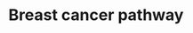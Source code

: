 ---
annotations:
- id: PW:0000605
  parent: disease pathway
  type: Pathway Ontology
  value: cancer pathway
- id: DOID:162
  parent: disease of cellular proliferation
  type: Disease Ontology
  value: cancer
- id: PW:0000013
  parent: disease pathway
  type: Pathway Ontology
  value: disease pathway
- id: PW:0000204
  parent: signaling pathway
  type: Pathway Ontology
  value: Notch signaling pathway
- id: PW:0000232
  parent: signaling pathway
  type: Pathway Ontology
  value: phosphatidylinositol 3-kinase-Akt signaling pathway
- id: PW:0000624
  parent: disease pathway
  type: Pathway Ontology
  value: breast cancer pathway
authors:
- Khanspers
- Egonw
- IreneHemel
- MaintBot
- Fehrhart
- Eweitz
citedin:
- link: PMC9300967
  title: Shared Genetic Risk Factors Between Cancer and Cardiovascular Diseases (2022)
- link: PMC9015122
  title: Understanding signaling and metabolic paths using semantified and harmonized
    information about biological interactions (2022)
- link: PMC9614744
  title: Shared mechanisms and crosstalk of COVID-19 and osteoporosis via vitamin
    D (2022)
- link: 10.1186/s40001-024-01951-z
  title: 'Non-dialyzable uremic toxins and renal tubular cell damage in CKD patients:
    a systems biology approach (2024)'
- link: 10.1186/s13148-023-01612-8
  title: 'Methylation analysis by targeted bisulfite sequencing in large for gestational
    age (LGA) newborns: the LARGAN cohort (2024)'
communities:
- CPTAC
- Diseases
description: 'Breast cancer is the leading cause of cancer death among women worldwide.
  The vast majority of breast cancers are carcinomas that originate from cells lining
  the milk-forming ducts of the mammary gland.   The molecular subtypes of breast
  cancer, which are based on the presence or absence of hormone receptors (estrogen
  and progesterone subtypes) and human epidermal growth factor receptor-2 (HER2),
  include:   * Luminal A subtype: Hormone receptor positive (progesterone and estrogen)
  and HER2 (ERBB2) negative   * Luminal B subtype: Hormone receptor positive (progesterone
  and estrogen) and HER2 (ERBB2) positive    * HER2 positive: Hormone receptor negative
  (progesterone and estrogen) and HER2 (ERBB2) positive   * Basal-like or triple-negative
  (TNBCs): Hormone receptor negative (progesterone and estrogen) and HER2 (ERBB2)
  negative   Hormone receptor positive breast cancers are largely driven by the estrogen/ER
  pathway. In HER2 positive breast tumors, HER2 activates the PI3K/AKT and the RAS/RAF/MAPK
  pathways, and stimulate cell growth, survival and differentiation. In patients suffering
  from TNBC, the deregulation of various signaling pathways (Notch and Wnt/beta-catenin),
  EGFR protein have been confirmed. In the case of breast cancer only 8% of all cancers
  are hereditary, a phenomenon linked to genetic changes in BRCA1 or BRCA2. Somatic
  mutations in only three genes (TP53, PIK3CA and GATA3) occurred at >10% incidence
  across all breast cancers. Phosphorylation sites were added based on information
  from PhosphoSitePlus (R), www.phosphosite.org.'
last-edited: 2025-02-27
ndex: 32c09ca0-8b6a-11eb-9e72-0ac135e8bacf
organisms:
- Homo sapiens
redirect_from:
- /index.php/Pathway:WP4262
- /instance/WP4262
- /instance/WP4262_r137056
revision: r137056
schema-jsonld:
- '@context': https://schema.org/
  '@id': https://wikipathways.github.io/pathways/WP4262.html
  '@type': Dataset
  creator:
    '@type': Organization
    name: WikiPathways
  description: 'Breast cancer is the leading cause of cancer death among women worldwide.
    The vast majority of breast cancers are carcinomas that originate from cells lining
    the milk-forming ducts of the mammary gland.   The molecular subtypes of breast
    cancer, which are based on the presence or absence of hormone receptors (estrogen
    and progesterone subtypes) and human epidermal growth factor receptor-2 (HER2),
    include:   * Luminal A subtype: Hormone receptor positive (progesterone and estrogen)
    and HER2 (ERBB2) negative   * Luminal B subtype: Hormone receptor positive (progesterone
    and estrogen) and HER2 (ERBB2) positive    * HER2 positive: Hormone receptor negative
    (progesterone and estrogen) and HER2 (ERBB2) positive   * Basal-like or triple-negative
    (TNBCs): Hormone receptor negative (progesterone and estrogen) and HER2 (ERBB2)
    negative   Hormone receptor positive breast cancers are largely driven by the
    estrogen/ER pathway. In HER2 positive breast tumors, HER2 activates the PI3K/AKT
    and the RAS/RAF/MAPK pathways, and stimulate cell growth, survival and differentiation.
    In patients suffering from TNBC, the deregulation of various signaling pathways
    (Notch and Wnt/beta-catenin), EGFR protein have been confirmed. In the case of
    breast cancer only 8% of all cancers are hereditary, a phenomenon linked to genetic
    changes in BRCA1 or BRCA2. Somatic mutations in only three genes (TP53, PIK3CA
    and GATA3) occurred at >10% incidence across all breast cancers. Phosphorylation
    sites were added based on information from PhosphoSitePlus (R), www.phosphosite.org.'
  keywords:
  - AKT1
  - AKT2
  - AKT3
  - APC
  - APC2
  - ARAF
  - ATM
  - ATR
  - AXIN1
  - AXIN2
  - BAK1
  - BAX
  - BRAF
  - BRCA1
  - BRCA2
  - CCND1
  - CDK4
  - CDK6
  - CDKN1A
  - CETN3
  - CSNK1A1
  - CSNK1A1L
  - CSNK2A1
  - CSNK2A2
  - CSNK2A3
  - CSNK2B
  - CTNNB1
  - DDB2
  - DLL1
  - DLL3
  - DLL4
  - DVL1
  - DVL2
  - DVL3
  - E2F1
  - E2F2
  - E2F3
  - EGF
  - EGFR
  - ERBB2
  - ESR1
  - ESR2
  - Estradiol-17beta
  - Estrogen
  - FGF1
  - FGF10
  - FGF16
  - FGF17
  - FGF18
  - FGF19
  - FGF2
  - FGF20
  - FGF21
  - FGF22
  - FGF23
  - FGF3
  - FGF4
  - FGF5
  - FGF6
  - FGF7
  - FGF8
  - FGF9
  - FGFR1
  - FLT4
  - FOS
  - FRAT1
  - FRAT2
  - FZD1
  - FZD10
  - FZD2
  - FZD3
  - FZD4
  - FZD5
  - FZD6
  - FZD7
  - FZD8
  - FZD9
  - GADD45A
  - GADD45B
  - GADD45G
  - GRB2
  - GSK3B
  - HES1
  - HES5
  - HEY1
  - HEY2
  - HEYL
  - HRAS
  - IGF1
  - IGF1R
  - JAG2
  - JUN
  - KIT
  - KRAS
  - LEF1
  - LRP5
  - LRP6
  - MAP2K1
  - MAP2K2
  - MAPK1
  - MAPK3
  - MRE11A
  - MTOR
  - MYC
  - NBN
  - NCOA1
  - NCOA3
  - NFKB2
  - NOTCH1
  - NOTCH2
  - NOTCH3
  - NOTCH4
  - NRAS
  - PARP1
  - PGR
  - PIK3CA
  - PIK3CD
  - PIK3R1
  - PIK3R2
  - PIK3R3
  - PIP3
  - POLK
  - PTEN
  - Progesterone
  - RAD50
  - RAD51
  - RAF1
  - RB1
  - RPS6KB1
  - RPS6KB2
  - SHC1
  - SHC2
  - SHC3
  - SHC4
  - SKP1
  - SOS1
  - SOS2
  - SP1
  - TCF7
  - TCF7L1
  - TCF7L2
  - TNFSF11
  - TP53
  - WNT1
  - WNT10A
  - WNT10B
  - WNT11
  - WNT16
  - WNT2
  - WNT2B
  - WNT3
  - WNT3A
  - WNT4
  - WNT5A
  - WNT5B
  - WNT6
  - WNT7A
  - WNT7B
  license: CC0
  name: Breast cancer pathway
seo: CreativeWork
title: Breast cancer pathway
wpid: WP4262
---